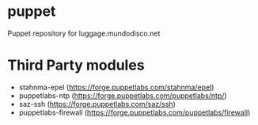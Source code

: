 # puppet
Puppet repository for luggage.mundodisco.net

# Third Party modules
* stahnma-epel (https://forge.puppetlabs.com/stahnma/epel)
* puppetlabs-ntp (https://forge.puppetlabs.com/puppetlabs/ntp/)
* saz-ssh (https://forge.puppetlabs.com/saz/ssh)
* puppetlabs-firewall (https://forge.puppetlabs.com/puppetlabs/firewall)
